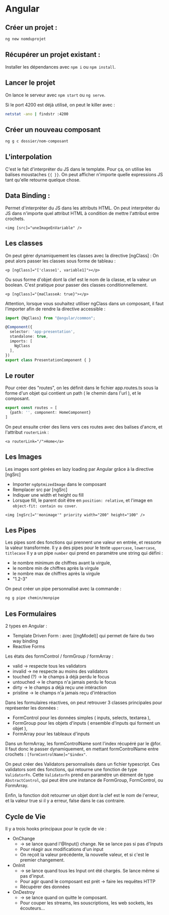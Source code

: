 # Angular

## Créer un projet : 

```bash
ng new nomduprojet
```

## Récupérer un projet existant : 
Installer les dépendances avec `npm i` ou `npm install`.

## Lancer le projet

On lance le serveur avec `npm start` ou `ng serve`.

Si le port 4200 est déjà utilisé, on peut le killer avec : 
```bash
netstat -ano | findstr :4200
```

## Créer un nouveau composant

```bash
ng g c dossier/nom-composant
```

## L'interpolation

C'est le fait d'interpréter du JS dans le template.
Pour ça, on utilise les balises moustaches `{{ }}`.
On peut afficher n'importe quelle expressions JS tant qu'elle retourne quelque chose.

## Data Binding : 

Permet d'interpréter du JS dans les attributs HTML.
On peut interpréter du JS dans n'importe quel attribut HTML à condition de mettre l'attribut entre crochets.

```angular2html
<img [src]="uneImageEnVariable" />
```

## Les classes

On peut gérer dynamiquement les classes avec la directive [ngClass] : 
On peut alors passer les classes sous forme de tableau : 
```angular2html
<p [ngClass]="['classe1', variable1]"></p>
```

Ou sous forme d'objet dont la clef est le nom de la classe, et la valeur un boolean.
C'est pratique pour passer des classes conditionnellement.

```angular2html
<p [ngClass]="{maClasseA: true}"></p>
```

Attention, lorsque vous souhaitez utiliser ngClass dans un composant, il faut l'importer afin de rendre la directive accessible : 

```ts
import {NgClass} from "@angular/common";

@Component({
  selector: 'app-presentation',
  standalone: true,
  imports: [
    NgClass
  ],
})
export class PresentationComponent { }
```

## Le router

Pour créer des "routes", on les définit dans le fichier app.routes.ts sous la forme d'un objet
qui contient un path ( le chemin dans l'url ), et le composant.

```ts
export const routes = [
  {path: '', component: HomeComponent}
]
```

On peut ensuite créer des liens vers ces routes avec des balises d'ancre, et l'attribut `routerLink` : 
```angular2html
<a routerLink="/">Home</a>
```

## Les Images

Les images sont gérées en lazy loading par Angular grâce à la directive [ngSrc]
- Importer `ngOptmizedImage` dans le composant
- Remplacer src par [ngSrc]
- Indiquer une width et height ou fill
- Lorsque fill, le parent doit être en `position: relative`, et l'image en `object-fit: contain ou cover`.

```angular2html
<img [ngSrc]="'monimage'" priority width="200" height="100" />
```


## Les Pipes

Les pipes sont des fonctions qui prennent une valeur en entrée, et ressorte la valeur transformée.
Il y a des pipes pour le texte ``uppercase``, `lowercase`, `titlecase`
Il y a un pipe ``number`` qui prend en paramètre une string qui défini : 
- le nombre minimum de chiffres avant la virgule,
- le nombre min de chiffres après la virgule
- le nombre max de chiffres après la virgule
- "1.2-3"

On peut créer un pipe personnalisé avec la commande :
```bash
ng g pipe chemin/monpipe
```

## Les Formulaires

2 types en Angular : 
- Template Driven Form : avec [(ngModel)] qui permet de faire du two way binding
- Reactive Forms

Les états des formControl / formGroup / formArray :
- valid -> respecte tous les validators
- invalid -> ne respecte au moins des validators
- touched (?) -> le champs à déjà perdu le focus
- untouched -> le champs n'a jamais perdu le focus
- dirty -> le champs a déjà reçu une intéraction
- pristine -> le champs n'a jamais reçu d'intéraction

Dans les formulaires réactives, on peut retrouver 3 classes principales pour représenter les données :
- FormControl pour les données simples ( inputs, selects, textarea ),
- FormGroup pour les objets d'inputs ( ensemble d'inputs qui forment un objet ),
- FormArray pour les tableaux d'inputs

Dans un formArray, les formControlName sont l'index récupéré par le @for.
Il faut donc le passer dynamiquement, en mettant formControlName entre crochets :
`[formControlName]="$index"`.


On peut créer des Validators personnalisés dans un fichier typescript.
Ces validators sont des fonctions, qui retourne une fonction de type `ValidatorFn`.
Cette `ValidatorFn` prend en paramétre un élément de type `AbstractControl`, qui peut être une instance de FormGroup, FormControl, ou FormArray.

Enfin, la fonction doit retourner un objet dont la clef est le nom de l'erreur, et la valeur true si il y a erreur, false dans le cas contraire.


## Cycle de Vie

Il y a trois hooks principaux pour le cycle de vie : 
- OnChange 
  - -> se lance quand l'@Input() change. Ne se lance pas si pas d'Inputs
  - Pour réagir aux modifications d'un input
  - On reçoit la valeur précédente, la nouvelle valeur, et si c'est le premier changement.
- OnInit 
  - -> se lance quand tous les Input ont été chargés. Se lance même si pas d'input.
  - Pour agir quand le composant est prét -> faire les requêtes HTTP
  - Récupérer des données
- OnDestroy 
  - -> se lance quand on quitte le composant.
  - Pour couper les streams, les souscriptions, les web sockets, les écouteurs...

